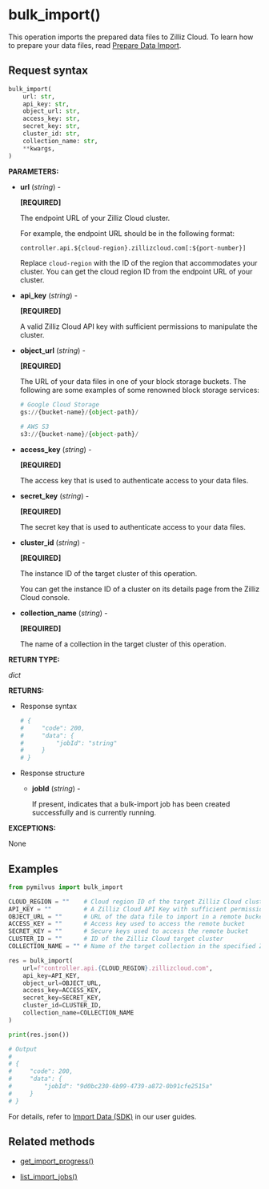 # bulk_import()

This operation imports the prepared data files to Zilliz Cloud. To learn how to prepare your data files, read [Prepare Data Import]().

## Request syntax

```python
bulk_import(
    url: str,
    api_key: str,
    object_url: str,
    access_key: str,
    secret_key: str,
    cluster_id: str,
    collection_name: str,
    **kwargs,
)
```

**PARAMETERS:**

- **url** (*string*) -

    **[REQUIRED]**

    The endpoint URL of your Zilliz Cloud cluster. 

    For example, the endpoint URL should be in the following format:

    ```python
    controller.api.${cloud-region}.zillizcloud.com[:${port-number}] 
    ```

    Replace `cloud-region` with the ID of the region that accommodates your cluster. You can get the cloud region ID from the endpoint URL of your cluster.

- **api_key** (*string*) -

    **[REQUIRED]**

    A valid Zilliz Cloud API key with sufficient permissions to manipulate the cluster.

- **object_url** (*string*) -

    **[REQUIRED]**

    The URL of your data files in one of your block storage buckets. The following are some examples of some renowned block storage services:

    ```python
    # Google Cloud Storage
    gs://{bucket-name}/{object-path}/
    
    # AWS S3
    s3://{bucket-name}/{object-path}/
    ```

- **access_key** (*string*) -

    **[REQUIRED]**

    The access key that is used to authenticate access to your data files.

- **secret_key** (*string*) -

    **[REQUIRED]**

    The secret key that is used to authenticate access to your data files.

- **cluster_id** (*string*) -

    **[REQUIRED]**

    The instance ID of the target cluster of this operation.

    You can get the instance ID of a cluster on its details page from the Zilliz Cloud console.

- **collection_name** (*string*) -

    **[REQUIRED]**

    The name of a collection in the target cluster of this operation.

**RETURN TYPE:**

*dict*

**RETURNS:**

- Response syntax

    ```python
    # {
    #     "code": 200,
    #     "data": {
    #         "jobId": "string"
    #     }
    # }
    ```

- Response structure

    - **jobId** (*string*) -

        If present, indicates that a bulk-import job has been created successfully and is currently running.

**EXCEPTIONS:**

None

## Examples

```python
from pymilvus import bulk_import

CLOUD_REGION = ""    # Cloud region ID of the target Zilliz Cloud cluster
API_KEY = ""         # A Zilliz Cloud API Key with sufficient permissions
OBJECT_URL = ""      # URL of the data file to import in a remote bucket
ACCESS_KEY = ""      # Access key used to access the remote bucket
SECRET_KEY = ""      # Secure keys used to access the remote bucket
CLUSTER_ID = ""      # ID of the Zilliz Cloud target cluster
COLLECTION_NAME = "" # Name of the target collection in the specified Zilliz Cloud cluster

res = bulk_import(
    url=f"controller.api.{CLOUD_REGION}.zillizcloud.com",
    api_key=API_KEY,
    object_url=OBJECT_URL,
    access_key=ACCESS_KEY,
    secret_key=SECRET_KEY,
    cluster_id=CLUSTER_ID,
    collection_name=COLLECTION_NAME
)

print(res.json())

# Output
#
# {
#     "code": 200,
#     "data": {
#         "jobId": "9d0bc230-6b99-4739-a872-0b91cfe2515a"
#     }
# }
```

For details, refer to [Import Data (SDK)]() in our user guides.

## Related methods

- [get_import_progress()](get_import_progress.md)

- [list_import_jobs()](list_import_jobs.md)

